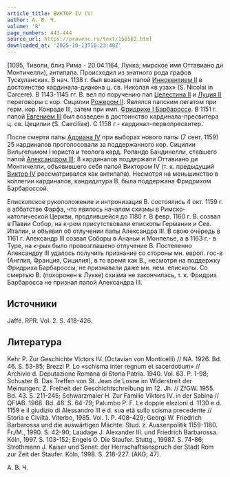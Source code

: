 ```yaml
---
article_title: ВИКТОР IV (V)
author: А. В. Ч.
volume: '8'
page_numbers: 443-444
source_url: https://pravenc.ru/text/158562.html
downloaded_at: '2025-10-13T10:23:48Z'
---
```


(1095, Тиволи, близ Рима - 20.04.1164, Лукка; мирское имя Оттавиано ди Монтичелли), антипапа. Происходил из знатного рода графов Тускуланских. В нач. 1138 г. был возведен папой [Иннокентием II](<https://pravenc.ru/text/Иннокентием II.html>) в достоинство кардинала-диакона ц. св. Николая «в узах» (S. Nicolai in Carcere). В 1143-1145 гг. В. вел по поручению пап [Целестина II](<https://pravenc.ru/text/Целестина II.html>) и [Луция II](<https://pravenc.ru/text/Луция II.html>) переговоры с кор. Сицилии [Рожером II](<https://pravenc.ru/text/Рожером II.html>). Являлся папским легатом при герм. кор. Конраде III, затем при имп. [Фридрихе I Барбароссе](<https://pravenc.ru/text/Фридрихе I Барбароссе.html>). В 1151 г. папой [Евгением III](<https://pravenc.ru/text/Евгением III.html>) был возведен в достоинство кардинала-пресвитера ц. св. Цецилии (S. Caeciliae). С 1158 г.- кардинал-первопресвитер.

После смерти папы [Адриана IV](<https://pravenc.ru/text/Адриан IV.html>) при выборах нового папы (7 сент. 1159) 25 кардиналов проголосовали за поддержанного кор. Сицилии Вильгельмом I юриста и теолога кард. Роландо Бандинелли, ставшего папой [Александром III](<https://pravenc.ru/text/Александр III.html>); 8 кардиналов поддержали Оттавиано ди Монтичелли, объявившего себя папой Виктором IV (т. к. предыдущий [Виктор IV](<https://pravenc.ru/text/Виктор IV.html>) рассматривался как антипапа). Несмотря на меньшинство в коллегии кардиналов, кандидатура В. была поддержана Фридрихом Барбароссой.

Епископское рукоположение и интронизация В. состоялись 4 окт. 1159 г. в аббатстве Фарфа, что явилось началом схизмы в Римско-католической Церкви, продлившейся до 1180 г. В февр. 1160 г. В. созвал в Павии Собор, на к-ром присутствовали епископы Германии и Сев. Италии, и объявил об отлучении папы Александра III. В свою очередь в 1161 г. Александр III созвал Соборы в Ананьи и Монпелье, а в 1163 г.- в Туре, на к-рых было провозглашено отлучение В. Постепенно Александру III удалось получить признание со стороны мн. европ. гос-в (Англия, Франция, Сицилия), в то время как В., несмотря на поддержку Фридриха Барбароссы, не признавали даже мн. нем. епископы. Со смертью В. (похоронен в Лукке) схизма не закончилась, т. к. Фридрих Барбаросса не признал папой Александра III.

## Источники

Jaffé. RPR. Vol. 2. S. 418-426.

## Литература

Kehr P. Zur Geschichte Victors IV. (Octavian von Monticelli) // NA. 1926. Bd. 46. S. 53-85; Brezzi P. Lo «schisma inter regnum et sacerdotium» // Archivio d. Deputazione Romana di Storia Patria. 1940. Vol. 63. P. 1-98; Schuster B. Das Treffen von St. Jean de Losne im Widerstreit der Meinungen: Z. Freiheit der Geschichtschreibung im 12. Jh. // ZfGW. 1955. Bd. 43. S. 211-245; Schwarzmaier H. Zur Familie Viktors IV. in der Sabina // QFIAB. 1968. Bd. 48. S. 64-79; Palumbo P. F. Le doppie elezioni d. 1130 e d. 1159 e il giudizio di Alessandro III e d. sua età sullo scisma precedente // Storia e Civiltà. Viterbo, 1985. Vol. 1. P. 408-429; Georgi W. Friedrich Barbarossa und die auswärtigen Mächte: Stud. z. Aussenpolitik 1159-1180. Fr./M., 1990. S. 42-90; Laudage J. Alexander III. und Friedrich Barbarossa. Köln, 1997. S. 103-152; Engels O. Die Staufer. Stuttg., 19987. S. 74-86; Strothmann J. Kaiser und Senat: der Herrschaftsanspruch der Stadt Rom zur Zeit der Staufer. Köln, 1998. S. 218-227. (AKG; 47).

А. В. Ч.
